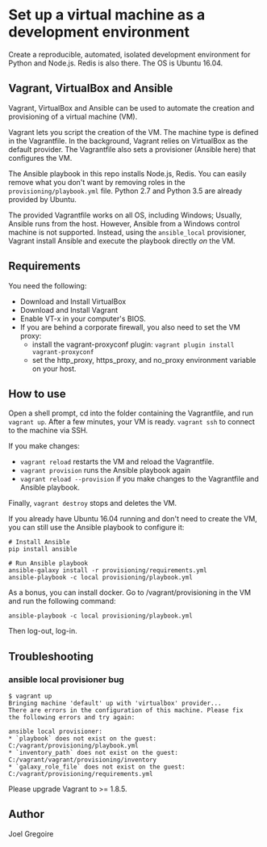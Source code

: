 # Set up a virtual machine as a development environment

Create a reproducible, automated, isolated development environment for Python and Node.js. Redis is also there. The OS is Ubuntu 16.04.

## Vagrant, VirtualBox and Ansible
 
Vagrant, VirtualBox and Ansible can be used to automate the creation and provisioning of a virtual machine (VM).

Vagrant lets you script the creation of the VM. The machine type is defined in the Vagrantfile. In the background, Vagrant relies on VirtualBox as the default provider. The Vagrantfile also sets a provisioner (Ansible here) that configures the VM.

The Ansible playbook in this repo installs Node.js, Redis. You can easily remove what you don't want by removing roles in the `provisioning/playbook.yml` file. Python 2.7 and Python 3.5 are already provided by Ubuntu.

The provided Vagrantfile works on all OS, including Windows; Usually, Ansible runs from the host. However, Ansible from a Windows control machine is not supported. Instead, using the `ansible_local` provisioner, Vagrant install Ansible and execute the playbook directly _on_ the VM. 

## Requirements

You need the following:

- Download and Install VirtualBox
- Download and Install Vagrant
- Enable VT-x in your computer's BIOS.
- If you are behind a corporate firewall, you also need to set the VM proxy:
    - install the vagrant-proxyconf plugin: `vagrant plugin install vagrant-proxyconf`
    - set the http_proxy, https_proxy, and no_proxy environment variable on your host.

## How to use

Open a shell prompt, cd into the folder containing the Vagrantfile, and run `vagrant up`. After a few minutes, your VM is ready. `vagrant ssh` to connect to the machine via SSH. 

If you make changes:

- `vagrant reload` restarts the VM and reload the Vagrantfile.
- `vagrant provision` runs the Ansible playbook again
- `vagrant reload --provision` if you make changes to the Vagrantfile and Ansible playbook.

Finally, `vagrant destroy` stops and deletes the VM.

If you already have Ubuntu 16.04 running and don't need to create the VM, you can still use the Ansible playbook to configure it:

```
# Install Ansible
pip install ansible

# Run Ansible playbook
ansible-galaxy install -r provisioning/requirements.yml
ansible-playbook -c local provisioning/playbook.yml
```

As a bonus, you can install docker. Go to /vagrant/provisioning in the VM and run the following command:

``ansible-playbook -c local provisioning/playbook.yml``

Then log-out, log-in.

## Troubleshooting

### ansible local provisioner bug

```
$ vagrant up
Bringing machine 'default' up with 'virtualbox' provider...
There are errors in the configuration of this machine. Please fix
the following errors and try again:

ansible local provisioner:
* `playbook` does not exist on the guest: C:/vagrant/provisioning/playbook.yml
* `inventory_path` does not exist on the guest: C:/vagrant/vagrant/provisioning/inventory
* `galaxy_role_file` does not exist on the guest: C:/vagrant/provisioning/requirements.yml
```

Please upgrade Vagrant to >= 1.8.5. [](https://github.com/mitchellh/vagrant/issues/6740)

## Author

Joel Gregoire
